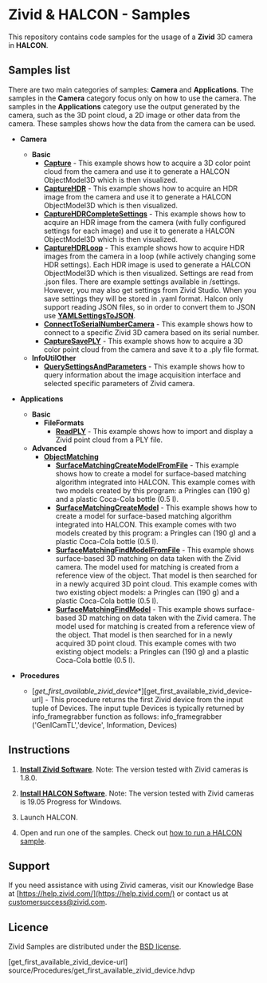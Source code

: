 ﻿# Zivid & HALCON - Samples

This repository contains code samples for the usage of a **Zivid** 3D camera in **HALCON**.

## Samples list

There are two main categories of samples: **Camera** and **Applications**. The samples in the **Camera** category focus only on how to use the camera. The samples in the **Applications** category use the output generated by the camera, such as the 3D point cloud, a 2D image or other data from the camera. These samples shows how the data from the camera can be used.

- **Camera**
  - **Basic**
    - [**Capture**][Capture-url] - This example shows how to acquire a 3D color point cloud from the camera and use it to generate a HALCON ObjectModel3D which is then visualized.
    - [**CaptureHDR**][CaptureHDR-url] - This example shows how to acquire an HDR image from the camera and use it to generate a HALCON ObjectModel3D which is then visualized.
    - [**CaptureHDRCompleteSettings**][CaptureHDRCompleteSettings-url] - This example shows how to acquire an HDR image from the camera (with fully configured settings for each image) and use it to generate a HALCON ObjectModel3D which is then visualized.
    - [**CaptureHDRLoop**][CaptureHDRLoop-url] - This example shows how to acquire HDR images from the camera in a loop (while actively changing some HDR settings). Each HDR image is used to generate a HALCON ObjectModel3D which is then visualized. Settings are read from .json files. There are example settings available in /settings. However, you may also get settings from Zivid Studio. When you save settings they will be stored in .yaml format. Halcon only support reading JSON files, so in order to convert them to JSON use [**YAMLSettingsToJSON**][YAMLSettingsToJSON-url].
    - [**ConnectToSerialNumberCamera**][ConnectToSerialNumberCamera-url] - This example shows how to connect to a specific Zivid 3D camera based on its serial number.
    - [**CaptureSavePLY**][CaptureSavePLY-url] - This example shows how to acquire a 3D color point cloud from the camera and save it to a .ply file format.
  - **InfoUtilOther**
    - [**QuerySettingsAndParameters**][QuerySettingsAndParameters-url] - This example shows how to query information about the image acquisition interface and selected specific parameters of Zivid camera.

- **Applications**
  - **Basic**
    - **FileFormats**
      - [**ReadPLY**][ReadPLY-url] - This example shows how to import and display a Zivid point cloud from a PLY file.
  - **Advanced**
    - [**ObjectMatching**][ObjectMatching-url]
      - [**SurfaceMatchingCreateModelFromFile**][SurfaceMatchingCreateModelFromFile-url] - This example shows how to create a model for surface-based matching algorithm integrated into HALCON. This example comes with two models created by this program: a Pringles can (190 g) and a plastic Coca-Cola bottle (0.5 l).
      - [**SurfaceMatchingCreateModel**][SurfaceMatchingCreateModel-url] - This example shows how to create a model for surface-based matching algorithm integrated into HALCON. This example comes with two models created by this program: a Pringles can (190 g) and a plastic Coca-Cola bottle (0.5 l).
      - [**SurfaceMatchingFindModelFromFile**][SurfaceMatchingFindModelFromFile-url] - This example shows surface-based 3D matching on data taken with the Zivid camera. The model used for matching is created from a reference view of the object. That model is then searched for in a newly acquired 3D point cloud. This example comes with two existing object models: a Pringles can (190 g) and a plastic Coca-Cola bottle (0.5 l).
      - [**SurfaceMatchingFindModel**][SurfaceMatchingFindModel-url] - This example shows surface-based 3D matching on data taken with the Zivid camera. The model used for matching is created from a reference view of the object. That model is then searched for in a newly acquired 3D point cloud. This example comes with two existing object models: a Pringles can (190 g) and a plastic Coca-Cola bottle (0.5 l).

- **Procedures**
  - [*get_first_available_zivid_device**][get_first_available_zivid_device-url] - This procedure returns the first Zivid device from the input tuple of Devices. The input tuple Devices is typically returned by info_framegrabber function as follows: info_framegrabber ('GenICamTL','device', Information, Devices)

## Instructions

1. [**Install Zivid Software**](https://www.zivid.com/downloads).
Note: The version tested with Zivid cameras is 1.8.0.

2. [**Install HALCON Software**](https://www.mvtec.com/products/halcon/).
Note: The version tested with Zivid cameras is 19.05 Progress for Windows.

3. Launch HALCON.

4. Open and run one of the samples. Check out [how to run a HALCON sample](https://zivid.atlassian.net/wiki/spaces/ZividKB/pages/427841/How+to+run+a+HALCON+sample).

## Support
If you need assistance with using Zivid cameras, visit our Knowledge Base at [https://help.zivid.com/](https://help.zivid.com/) or contact us at [customersuccess@zivid.com](mailto:customersuccess@zivid.com).

## Licence
Zivid Samples are distributed under the [BSD license](https://github.com/zivid/halcon-samples/blob/master/LICENSE).

[Capture-url]: source/Camera/Basic/Capture.hdev
[CaptureHDR-url]: source/Camera/Basic/CaptureHDR.hdev
[CaptureSavePLY-url]: source/Camera/Basic/CaptureSavePLY.hdev
[CaptureHDRCompleteSettings-url]: source/Camera/Basic/CaptureHDRCompleteSettings.hdev
[CaptureHDRLoop-url]: source/Camera/Basic/CaptureHDRLoop.hdev
[YAMLSettingsToJSON-url]: source/Camera/Basic/YAMLSettingsToJSON.py
[ConnectToSerialNumberCamera-url]: source/Camera/Basic/ConnectToSerialNumberCamera.hdev
[QuerySettingsAndParameters-url]: source/Camera/InfoUtilOther/QuerySettingsAndParameters.hdev
[ReadPLY-url]: source/Applications/Basic/FileFormats/ReadPLY.hdev
[ObjectMatching-url]: source/Applications/Advanced/ObjectMatching
[SurfaceMatchingCreateModelFromFile-url]: source/Applications/Advanced/ObjectMatching/SurfaceMatchingCreateModelFromFile.hdev
[SurfaceMatchingCreateModel-url]: source/Applications/Advanced/ObjectMatching/SurfaceMatchingCreateModel.hdev
[SurfaceMatchingFindModelFromFile-url]: source/Applications/Advanced/ObjectMatching/SurfaceMatchingFindModelFromFile.hdev
[SurfaceMatchingFindModel-url]: source/Applications/Advanced/ObjectMatching/SurfaceMatchingFindModel.hdev
[get_first_available_zivid_device-url] source/Procedures/get_first_available_zivid_device.hdvp
